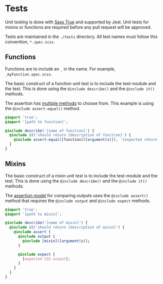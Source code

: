 # Tests

Unit testing is done with [Sass True](https://github.com/oddbird/true) and supported by Jest. Unit tests for mixins or functions are required before any pull request will be approved.

Tests are maintained in the `./tests` directory. All test names must follow this convention, `*.spec.scss`.

## Functions

Functions are to include an `_` in the name. For example, `_myFunction.spec.scss`.

The basic construct of a function unit test is to include the test-module and the test. This is done using the `@include describe()` and the `@include it()` methods.

The assertion has [multiple methods](https://www.oddbird.net/true/docs/api-assert-values.html) to choose from. This example is using the `@include assert-equal()` method.

```scss
@import 'true';
@import '[path to function]';

@include describe('[name of function]') {
  @include it('should return [description of function]') {
    @include assert-equal([function]([argument(s)]), '[expected return]');
  }
}
```

## Mixins

The basic construct of a mixin unit test is to include the test-module and the test. This is done using the `@include describe()` and the `@include it()` methods.

The [assertion model](https://www.oddbird.net/true/docs/api-assert-output.html) for comparing outputs uses the `@include assert()` method that requires the `@include output` and `@include expect` methods.

```scss
@import 'true';
@import '[path to mixin]';

@include describe('[name of mixin]') {
  @include it('should return [description of mixin]') {
    @include assert {
      @include output {
        @include [mixin]([argument(s)];
      }

      @include expect {
        [expected CSS output];
      }
    }
  }
}
```
